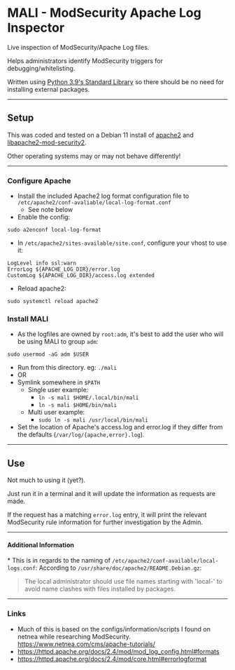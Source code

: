 # MALI - ModSecurity Apache Log Inspector

Live inspection of ModSecurity/Apache Log files.

Helps administrators identify ModSecurity triggers for debugging/whitelisting.

Written using [Python 3.9's Standard Library](https://docs.python.org/3.9/library/)
so there should be no need for installing external packages.

-----

## Setup
This was coded and tested on a Debian 11 install of [apache2](https://packages.debian.org/bullseye/apache2)
and [libapache2-mod-security2](https://packages.debian.org/bullseye/libapache2-mod-security2).

Other operating systems may or may not behave differently!

-----

### Configure Apache
- Install the included Apache2 log format configuration file to `/etc/apache2/conf-avaliable/local-log-format.conf`
  * See note below
- Enable the config:
```
sudo a2enconf local-log-format
```

- In `/etc/apache2/sites-available/site.conf`, configure your vhost to use it:
```
LogLevel info ssl:warn
ErrorLog ${APACHE_LOG_DIR}/error.log
CustomLog ${APACHE_LOG_DIR}/access.log extended
```

- Reload apache2:
```
sudo systemctl reload apache2
```

### Install MALI
- As the logfiles are owned by `root:adm`, it's best to add the user who will be using
  MALI to group `adm`:
```
sudo usermod -aG adm $USER
```

- Run from this directory. eg: `./mali`
- OR
- Symlink somewhere in `$PATH`
  - Single user example:
    - `ln -s mali $HOME/.local/bin/mali`
    - `ln -s mali $HOME/bin/mali`
  - Multi user example:
    - `sudo ln -s mali /usr/local/bin/mali`
- Set the location of Apache's access.log and error.log if they differ from the 
  defaults (`/var/log/{apache,error}.log`).

-----

## Use
Not much to using it (yet?).

Just run it in a terminal and it will update the information as requests are made.

If the request has a matching `error.log` entry, it will print the relevant ModSecurity
rule information for further investigation by the Admin.


-----

#### Additional Information
\* This is in regards to the naming of `/etc/apache2/conf-available/local-logs.conf`:
According to `/usr/share/doc/apache2/README.Debian.gz`:
>The local administrator should use file names starting with 'local-' to avoid
>name clashes with files installed by packages.

----

### Links
- Much of this is based on the configs/information/scripts I found on netnea while
  researching ModSecurity. https://www.netnea.com/cms/apache-tutorials/
- https://httpd.apache.org/docs/2.4/mod/mod_log_config.html#formats
- https://httpd.apache.org/docs/2.4/mod/core.html#errorlogformat
